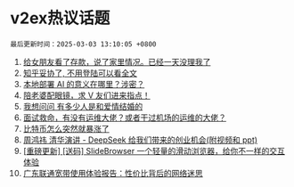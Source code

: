 # v2ex热议话题

`最后更新时间：2025-03-03 13:10:05 +0800`

1. [给女朋友看了存款，说了家里情况。已经一天没理我了](https://www.v2ex.com/t/1115231)
1. [知乎妥协了, 不用登陆可以看全文](https://www.v2ex.com/t/1115243)
1. [本地部署 AI 的意义在哪里？涉密？](https://www.v2ex.com/t/1115234)
1. [陪老婆配眼镜，求 V 友们进来指点！](https://www.v2ex.com/t/1115271)
1. [我想问问 有多少人是和爱情结婚的](https://www.v2ex.com/t/1115313)
1. [面试救命，有没有运维大佬？或者干过机场的运维的大佬？](https://www.v2ex.com/t/1115247)
1. [比特币怎么突然就暴涨了](https://www.v2ex.com/t/1115339)
1. [周鸿祎 清华演讲 - DeepSeek 给我们带来的创业机会(附视频和 ppt)](https://www.v2ex.com/t/1115345)
1. [[重磅更新] [送码] SlideBrowser 一个轻量的滑动浏览器，给你不一样的交互体验](https://www.v2ex.com/t/1115346)
1. [广东联通宽带使用体验报告：性价比背后的网络迷思](https://www.v2ex.com/t/1115300)

